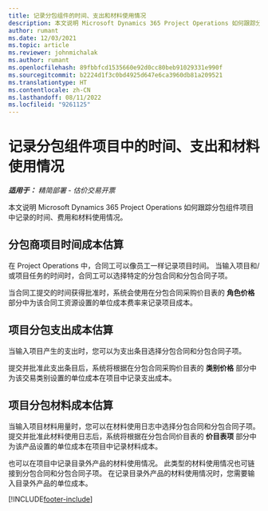 ```yaml
---
title: 记录分包组件的时间、支出和材料使用情况
description: 本文说明 Microsoft Dynamics 365 Project Operations 如何跟踪分包组件项目中记录的时间、费用和材料使用情况。
author: rumant
ms.date: 12/03/2021
ms.topic: article
ms.reviewer: johnmichalak
ms.author: rumant
ms.openlocfilehash: 89fbbfcd1535660e92d0cc80beb91029331e990f
ms.sourcegitcommit: b2224d1f3c0bd4925d647e6ca3960db81a209521
ms.translationtype: HT
ms.contentlocale: zh-CN
ms.lasthandoff: 08/11/2022
ms.locfileid: "9261125"
---
```

# <a name="recording-time-expenses-and-material-usage-on-projects-for-subcontracted-components"></a>记录分包组件项目中的时间、支出和材料使用情况

_**适用于：** 精简部署 - 估价交易开票_

本文说明 Microsoft Dynamics 365 Project Operations 如何跟踪分包组件项目中记录的时间、费用和材料使用情况。

## <a name="costing-for-subcontractor-time-on-projects"></a>分包商项目时间成本估算
在 Project Operations 中，合同工可以像员工一样记录项目时间。 当输入项目和/或项目任务的时间时，合同工可以选择特定的分包合同和分包合同子项。

当合同工提交的时间获得批准时，系统会使用在分包合同采购价目表的 **角色价格** 部分中为该合同工资源设置的单位成本费率来记录项目成本。

## <a name="costing-for-subcontracted-expenses-on-projects"></a>项目分包支出成本估算
当输入项目产生的支出时，您可以为支出条目选择分包合同和分包合同子项。 

提交并批准此支出条目后，系统将根据在分包合同采购价目表的 **类别价格** 部分中为该交易类别设置的单位成本在项目中记录支出成本。

## <a name="costing-for-subcontracted-materials-on-projects"></a>项目分包材料成本估算
当输入项目材料用量时，您可以在材料使用日志中选择分包合同和分包合同子项。 提交并批准此材料使用日志后，系统将根据在分包合同价目表的 **价目表项** 部分中为该产品设置的单位成本在项目中记录材料成本。

也可以在项目中记录目录外产品的材料使用情况。 此类型的材料使用情况也可链接到分包合同和分包合同子项。 在记录目录外产品的材料使用情况时，您需要输入目录外产品的单位成本。 


[!INCLUDE[footer-include](../../includes/footer-banner.md)]
